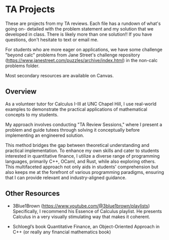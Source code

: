 # TA Projects

These are projects from my TA reviews. Each file has a rundown of what's going on- detailed with the problem statement and my solution that we developed in class. There is likely more than one solution!! If you have questions, don't hesitate to text or email me. 

For students who are more eager on applications, we have some challenge "beyond calc" problems from Jane Street's challenge repository (https://www.janestreet.com/puzzles/archive/index.html) in the non-calc problems folder. 

Most secondary resources are available on Canvas. 

## Overview 
As a volunteer tutor for Calculus I-III at UNC Chapel Hill, I use real-world examples to demonstrate the practical applications of mathematical concepts to my students.

My approach involves conducting "TA Review Sessions," where I present a problem and guide tutees through solving it conceptually before implementing an engineered solution.

This method bridges the gap between theoretical understanding and practical implementation. To enhance my own skills and cater to students interested in quantitative finance, I utilize a diverse range of programming languages, primarily C++, OCaml, and Rust, while also exploring others. This multifaceted approach not only aids in students' comprehension but also keeps me at the forefront of various programming paradigms, ensuring that I can provide relevant and industry-aligned guidance. 

## Other Resources

- 3Blue1Brown (https://www.youtube.com/@3blue1brown/playlists)
Specifically, I recommend his Essence of Calculus playlist. He presents Calculus in a very visually stimulating way that makes it coherent.

- Schloegl’s book Quantitative Finance, an Object-Oriented Approach in C++ (or really any financial mathematics book)
